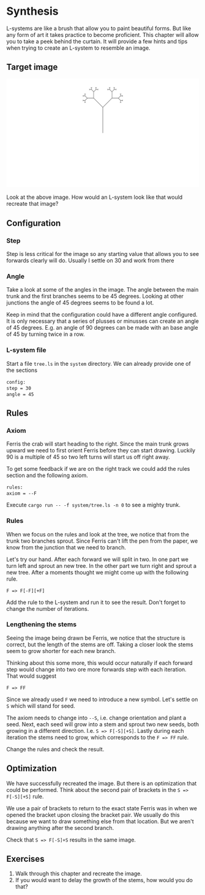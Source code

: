 # Synthesis
L-systems are like a brush that allow you to paint beautiful forms. But like any
form of art it takes practice to become proficient. This chapter will allow you
to take a peek behind the curtain. It will provide a few hints and tips when
trying to create an L-system to resemble an image.

## Target image
![A tree to recreate](../image/tree.png)

Look at the above image. How would an L-system look like that would recreate
that image?

## Configuration
### Step
Step is less critical for the image so any starting value that allows you to see
forwards clearly will do. Usually I settle on 30 and work from there

### Angle
Take a look at some of the angles in the image. The angle between the main trunk
and the first branches seems to be 45 degrees. Looking at other junctions the
angle of 45 degrees seems to be found a lot.

Keep in mind that the configuration could have a different angle configured. It
is only necessary that a series of plusses or minusses can create an angle of 45
degrees. E.g. an angle of 90 degrees can be made with an base angle of 45 by
turning twice in a row.

### L-system file
Start a file `tree.ls` in the `system` directory. We can already provide one of
the sections

```plain
config:
step = 30
angle = 45
```

## Rules
### Axiom
Ferris the crab will start heading to the right. Since the main trunk grows
upward we need to first orient Ferris before they can start drawing. Luckily 90
is a multiple of 45 so two left turns will start us off right away.

To get some feedback if we are on the right track we could add the rules section
and the following axiom.

```plain
rules:
axiom = --F
```

Execute `cargo run -- -f system/tree.ls -n 0` to see a mighty trunk.

### Rules
When we focus on the rules and look at the tree, we notice that from the trunk
two branches sprout. Since Ferris can't lift the pen from the paper, we know
from the junction that we need to branch.

Let's try our hand. After each forward we will split in two. In one part we turn
left and sprout an new tree. In the other part we turn right and sprout a new
tree. After a moments thought we might come up with the following rule.

```plain
F => F[-F][+F]
```

Add the rule to the L-system and run it to see the result. Don't forget to
change the number of iterations.

### Lengthening the stems
Seeing the image being drawn be Ferris, we notice that the structure is correct,
but the length of the stems are off. Taking a closer look the stems seem to grow
shorter for each new branch.

Thinking about this some more, this would occur naturally if each forward step
would change into two ore more forwards step with each iteration. That would
suggest 

```plain
F => FF
```

Since we already used `F` we need to introduce a new symbol. Let's settle on `S`
which will stand for seed.

The axiom needs to change into `--S`, i.e. change orientation and plant a seed.
Next, each seed will grow into a stem and sprout two new seeds, both growing in
a different direction. I.e. `S => F[-S][+S]`.
Lastly during each iteration the stems need to grow, which corresponds to the 
`F => FF` rule.

Change the rules and check the result.

## Optimization 
We have successfully recreated the image. But there is an optimization that
could be performed. Think about the second pair of brackets in the 
`S => F[-S][+S]` rule.

We use a pair of brackets to return to the exact state Ferris was in when we
opened the bracket upon closing the bracket pair. We usually do this because we
want to draw something else from that location. But we aren't drawing anything
after the second branch.

Check that `S => F[-S]+S` results in the same image.

## Exercises
1. Walk through this chapter and recreate the image.
2. If you would want to delay the growth of the stems, how would you do that?






